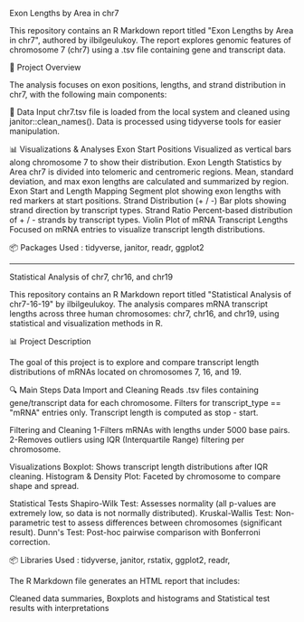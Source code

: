 Exon Lengths by Area in chr7

This repository contains an R Markdown report titled "Exon Lengths by Area in chr7", authored by ilbilgeulukoy. The report explores genomic features of chromosome 7 (chr7) using a .tsv file containing gene and transcript data.

🔬 Project Overview

The analysis focuses on exon positions, lengths, and strand distribution in chr7, with the following main components:

📁 Data Input
chr7.tsv file is loaded from the local system and cleaned using janitor::clean_names().
Data is processed using tidyverse tools for easier manipulation.

📊 Visualizations & Analyses
Exon Start Positions
Visualized as vertical bars along chromosome 7 to show their distribution.
Exon Length Statistics by Area
chr7 is divided into telomeric and centromeric regions.
Mean, standard deviation, and max exon lengths are calculated and summarized by region.
Exon Start and Length Mapping
Segment plot showing exon lengths with red markers at start positions.
Strand Distribution (+ / -)
Bar plots showing strand direction by transcript types.
Strand Ratio
Percent-based distribution of + / - strands by transcript types.
Violin Plot of mRNA Transcript Lengths
Focused on mRNA entries to visualize transcript length distributions.

📦 Packages Used :
tidyverse,
janitor,
readr,
ggplot2

-----------

Statistical Analysis of chr7, chr16, and chr19

This repository contains an R Markdown report titled "Statistical Analysis of chr7-16-19" by ilbilgeulukoy. The analysis compares mRNA transcript lengths across three human chromosomes: chr7, chr16, and chr19, using statistical and visualization methods in R.

📊 Project Description

The goal of this project is to explore and compare transcript length distributions of mRNAs located on chromosomes 7, 16, and 19.

🔍 Main Steps
Data Import and Cleaning
Reads .tsv files containing gene/transcript data for each chromosome.
Filters for transcript_type == "mRNA" entries only.
Transcript length is computed as stop - start.

Filtering and Cleaning
1-Filters mRNAs with lengths under 5000 base pairs.
2-Removes outliers using IQR (Interquartile Range) filtering per chromosome.

Visualizations
Boxplot: Shows transcript length distributions after IQR cleaning.
Histogram & Density Plot: Faceted by chromosome to compare shape and spread.

Statistical Tests
Shapiro-Wilk Test: Assesses normality (all p-values are extremely low, so data is not normally distributed).
Kruskal-Wallis Test: Non-parametric test to assess differences between chromosomes (significant result).
Dunn's Test: Post-hoc pairwise comparison with Bonferroni correction.


📦 Libraries Used :
tidyverse,
janitor,
rstatix,
ggplot2,
readr,

The R Markdown file generates an HTML report that includes:

Cleaned data summaries,
Boxplots and histograms and Statistical test results with interpretations
